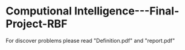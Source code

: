 # Computional Intelligence---Final-Project-RBF

For discover problems please read "Definition.pdf" and "report.pdf"
